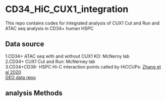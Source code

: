 # CD34_HiC_CUX1_integration 

This repo contains codes for integrated analysis of CUX1 Cut and Run and ATAC seq analysis in CD34+ human HSPC

## Data source  <br />
1.CD34+ ATAC seq with and without CUX1 KO: McNerny lab <br />
2.CD34+ CUX1 Cut and Run: McNerney lab <br />
3.CD34+CD38- HSPC Hi-C interaction points called by HiCCUPs: [Zhang et al 2020](https://www.sciencedirect.com/science/article/pii/S1097276520302604) <br />
    [GEO data repo](https://www.ncbi.nlm.nih.gov/geo/query/acc.cgi?acc=GSM2861708)
## analysis Methods <br />
